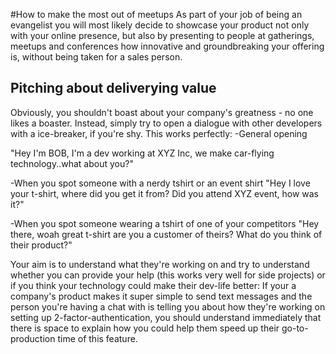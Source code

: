 #How to make the most out of meetups
As part of your job of being an evangelist you will most likely decide to showcase your product not only with your online presence, but also by presenting to people at gatherings, meetups and conferences how innovative and groundbreaking your offering is, without being taken for a sales person.

## Pitching about deliverying value
Obviously, you shouldn't boast about your company's greatness - no one likes a boaster.
Instead, simply try to open a dialogue with other developers with a ice-breaker, if you're shy.
This works perfectly:
-General opening

"Hey I'm BOB, I'm a dev working at XYZ Inc, we make car-flying technology..what about you?"

-When you spot someone with a nerdy tshirt or an event shirt
"Hey I love your t-shirt, where did you get it from? Did you attend XYZ event, how was it?"

-When you spot someone wearing a tshirt of one of your competitors
"Hey there, woah great t-shirt are you a customer of theirs? What do you think of their product?"

Your aim is to understand what they're working on and try to understand whether you can provide your help (this works very well for side projects) or if you think your technology could make their dev-life better: If your a company's product  makes it super simple to send text messages and the person you're having a chat with is telling you about how they're working on setting up 2-factor-authentication, you should understand immediately that there is space to explain how you could help them speed up their go-to-production time of this feature.
